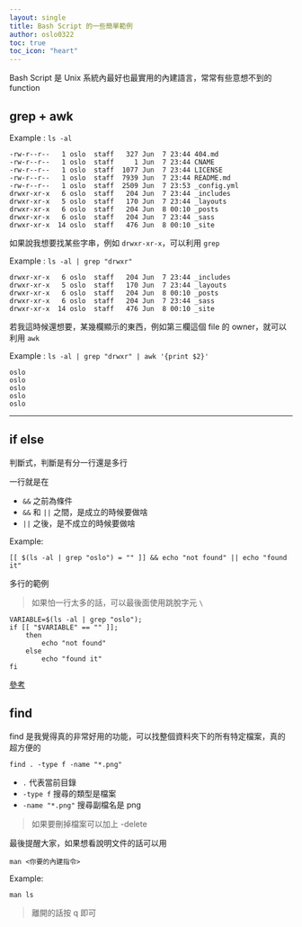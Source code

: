 ```yaml
---
layout: single
title: Bash Script 的一些簡單範例
author: oslo0322
toc: true
toc_icon: "heart"
---
```


Bash Script 是 Unix 系統內最好也最實用的內建語言，常常有些意想不到的 function

## grep + awk
Example : `ls -al`

```
-rw-r--r--   1 oslo  staff   327 Jun  7 23:44 404.md
-rw-r--r--   1 oslo  staff     1 Jun  7 23:44 CNAME
-rw-r--r--   1 oslo  staff  1077 Jun  7 23:44 LICENSE
-rw-r--r--   1 oslo  staff  7939 Jun  7 23:44 README.md
-rw-r--r--   1 oslo  staff  2509 Jun  7 23:53 _config.yml
drwxr-xr-x   6 oslo  staff   204 Jun  7 23:44 _includes
drwxr-xr-x   5 oslo  staff   170 Jun  7 23:44 _layouts
drwxr-xr-x   6 oslo  staff   204 Jun  8 00:10 _posts
drwxr-xr-x   6 oslo  staff   204 Jun  7 23:44 _sass
drwxr-xr-x  14 oslo  staff   476 Jun  8 00:10 _site
```

如果說我想要找某些字串，例如 `drwxr-xr-x`，可以利用 `grep`

Example : `ls -al | grep "drwxr"`

```
drwxr-xr-x   6 oslo  staff   204 Jun  7 23:44 _includes
drwxr-xr-x   5 oslo  staff   170 Jun  7 23:44 _layouts
drwxr-xr-x   6 oslo  staff   204 Jun  8 00:10 _posts
drwxr-xr-x   6 oslo  staff   204 Jun  7 23:44 _sass
drwxr-xr-x  14 oslo  staff   476 Jun  8 00:10 _site
```

若我這時候還想要，某幾欄顯示的東西，例如第三欄這個 file 的 owner，就可以利用 `awk`

Example : `ls -al | grep "drwxr" | awk '{print $2}'`

```
oslo
oslo
oslo
oslo
oslo
```

---

## if else

判斷式，判斷是有分一行還是多行

一行就是在

* `&&` 之前為條件
* `&&` 和 `||` 之間，是成立的時候要做啥
* `||` 之後，是不成立的時候要做啥

Example:

```
[[ $(ls -al | grep "oslo") = "" ]] && echo "not found" || echo "found it"
```

多行的範例

> 如果怕一行太多的話，可以最後面使用跳脫字元 `\`

```
VARIABLE=$(ls -al | grep "oslo");
if [[ "$VARIABLE" == "" ]];
    then
        echo "not found"
    else
        echo "found it"
fi

```

[參考](http://stackoverflow.com/questions/13781216/bash-meaning-of-too-many-arguments-error-from-if-square-brackets)

## find

find 是我覺得真的非常好用的功能，可以找整個資料夾下的所有特定檔案，真的超方便的

```
find . -type f -name "*.png"
```

* `.` 代表當前目錄
* `-type f` 搜尋的類型是檔案
* `-name "*.png"` 搜尋副檔名是 png

> 如果要刪掉檔案可以加上 -delete

最後提醒大家，如果想看說明文件的話可以用

```
man <你要的內建指令>
```

Example:

```
man ls
```

> 離開的話按 q 即可
